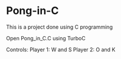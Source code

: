 # Pong-in-C
This is a project done using C programming

Open Pong_in_C.C using TurboC

Controls:
Player 1: W and S
Player 2: O and K
